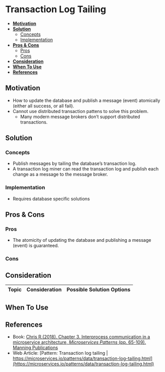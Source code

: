 # Transaction Log Tailing

- [**Motivation**](#motivation)
- [**Solution**](#solution)
   - [Concepts](#concepts)
   - [Implementation](#implementation)
- [**Pros & Cons**](#pros--cons)
   - [Pros](#pros)
   - [Cons](#cons)
- [**Consideration**](#consideration)
- [**When To Use**](#when-to-use)
- [**References**](#references)

## Motivation
- How to update the database and publish a message (event) atomically (either all success, or all fail).
- Cannot use distributed transaction pattens to solve this problem.
   - Many modern message brokers don’t support distributed transactions.

## Solution
### Concepts
- Publish messages by tailing the database’s transaction log.
- A transaction log miner can read the transaction log and publish each change as a message to the message broker.

### Implementation
- Requires database specific solutions

## Pros & Cons
### Pros
- The atomicity of updating the database and publishing a message (event) is guaranteed.

### Cons

## Consideration
| Topic | Consideration | Possible Solution Options |
|----|-----|-----|

## When To Use

## References
- Book: [Chris R.(2018). Chapter 3. Interprocess communication in a microservice architecture, *Microservices Patterns* (pp. 65-109). Manning Publications](https://www.manning.com/books/microservices-patterns)
- Web Article: [Pattern: Transaction log tailing | https://microservices.io/patterns/data/transaction-log-tailing.html](https://microservices.io/patterns/data/transaction-log-tailing.html)
